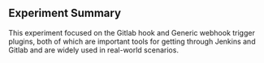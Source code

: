 ## Experiment Summary

This experiment focused on the Gitlab hook and Generic webhook trigger plugins, both of which are important tools for getting through Jenkins and Gitlab and are widely used in real-world scenarios.
